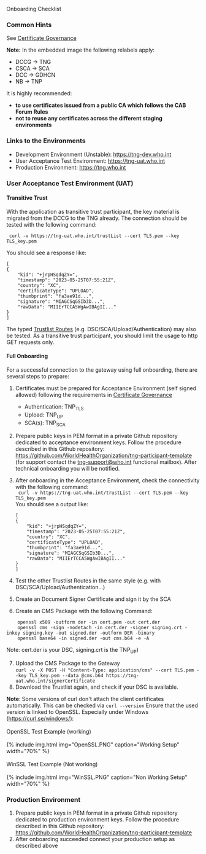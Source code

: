 Onboarding Checklist

### Common Hints

See [Certificate Governance](concepts_certificate_governance.html)

**Note:** In the embedded image the following relabels apply:
* DCCG -> TNG
* CSCA -> SCA
* DCC -> GDHCN
* NB -> TNP


It is highly recommended:
- **to use certificates issued from a public CA which follows the CAB Forum Rules**
- **not to reuse any certificates across the different staging environments**

### Links to the Environments

- Development Environment (Unstable): https://tng-dev.who.int
- User Acceptance Test Environment: https://tng-uat.who.int
- Production Environment: https://tng.who.int

### User Acceptance Test Environment (UAT)

#### Transitive Trust

With the application as transitive trust participant, the key material is migrated from the DCCG to the TNG already.
The connection should be tested with the following command:

``` curl -v https://tng-uat.who.int/trustList --cert TLS.pem --key TLS_key.pem``` <br>

You should see a response like: <br>

```
[
{
    "kid": "+jrpHSqdqZY=",
    "timestamp": "2023-05-25T07:55:21Z",
    "country": "XC",
    "certificateType": "UPLOAD",
    "thumbprint": "fa3ae91d...",
    "signature": "MIAGCSqGSIb3D...",
    "rawData": "MIIErTCCA5WgAwIBAgII..."
}
]
```

The typed [Trustlist Routes]( https://worldhealthorganization.github.io/smart-trust-network-gateway/#/Trust%20Lists/downloadTrustListFilteredByType) (e.g. DSC/SCA/Upload/Authentication) may also be tested. 
As a transitive trust participant, you should limit the usage to http *GET* requests only.

#### Full Onboarding

For a successful connection to the gateway using full onboarding, there are several steps to prepare:

 1) Certificates must be prepared for Acceptance Environment (self signed allowed) following the requirements in [Certificate Governance](concepts_certificate_governance.html)
    - Authentication: TNP<sub>TLS</sub>
    - Upload:   TNP<sub>UP</sub>
    - SCA(s):  TNP<sub>SCA</sub>
    
 2) Prepare public keys in PEM format in a private Github repository dedicated to acceptance environment keys. Follow the  procedure described in this Github repository: https://github.com/WorldHealthOrganization/tng-participant-template (for support contact the tng-support@who.int functional mailbox). After technical onboarding you will be notified.

 3) After onboarding in the Acceptance Environment, check the connectivity with the following command:<br>
  ``` curl -v https://tng-uat.who.int/trustList --cert TLS.pem --key TLS_key.pem``` <br>
    You should see a output like: <br>
 
    ```
    [
    {
        "kid": "+jrpHSqdqZY=",
        "timestamp": "2023-05-25T07:55:21Z",
        "country": "XC",
        "certificateType": "UPLOAD",
        "thumbprint": "fa3ae91d...",
        "signature": "MIAGCSqGSIb3D...",
        "rawData": "MIIErTCCA5WgAwIBAgII..."
    }
    ]
    ```

 4) Test the other Trustlist Routes in the same style (e.g. with DSC/SCA/Upload/Authentication...) <br>
 5) Create an Document Signer Certificate and sign it by the SCA <br>
 6) Create an CMS Package with the following Command: <br>

  ``` 
      openssl x509 -outform der -in cert.pem -out cert.der
      openssl cms -sign -nodetach -in cert.der -signer signing.crt -inkey signing.key -out signed.der -outform DER -binary
      openssl base64 -in signed.der -out cms.b64 -e -A 
  ``` 
   Note: cert.der is your DSC, signing.crt is the TNP<sub>UP</sub>)
  
 7) Upload the CMS Package to the Gateway<br>
    ```curl -v -X POST -H "Content-Type: application/cms" --cert TLS.pem --key TLS_key.pem --data @cms.b64 https://tng-uat.who.int/signerCertificate``` <br>
 8) Download the Trustlist again, and check if your DSC is available.
 
 
**Note**: Some versions of curl don't attach the client certificates automatically. This can be checked via
``` curl --version ```
Ensure that the used version is linked to OpenSSL. Especially under Windows (https://curl.se/windows/): 
<br><br>
OpenSSL Test Example (working)<br>
<br>
{% include img.html img="OpenSSL.PNG" caption="Working Setup" width="70%" %}
<br><br>
WinSSL Test Example (Not working)
<br><br>
{% include img.html img="WinSSL.PNG" caption="Non Working Setup" width="70%" %}



### Production Environment

1) Prepare public keys in PEM format in a private Github repository dedicated to production environment keys. Follow the  procedure described in this Github repository: https://github.com/WorldHealthOrganization/tng-participant-template
2) After onboarding succeeded connect your production setup as described above



    

